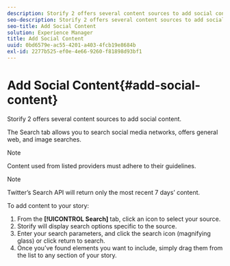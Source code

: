 ```yaml
---
description: Storify 2 offers several content sources to add social content.
seo-description: Storify 2 offers several content sources to add social content.
seo-title: Add Social Content
solution: Experience Manager
title: Add Social Content
uuid: 0bd6579e-ac55-4201-a403-4fcb19e8684b
exl-id: 2277b525-ef0e-4e66-9260-f81898d93bf1
---
```

# Add Social Content{#add-social-content}

Storify 2 offers several content sources to add social content.

The Search tab allows you to search social media networks, offers general web, and image searches.

>[!NOTE]
>
>Content used from listed providers must adhere to their guidelines.

>[!NOTE]
>
>Twitter’s Search API will return only the most recent 7 days’ content.

To add content to your story:

1. From the **[!UICONTROL Search]** tab, click an icon to select your source.
1. Storify will display search options specific to the source.
1. Enter your search parameters, and click the search icon (magnifying glass) or click return to search.
1. Once you’ve found elements you want to include, simply drag them from the list to any section of your story.
